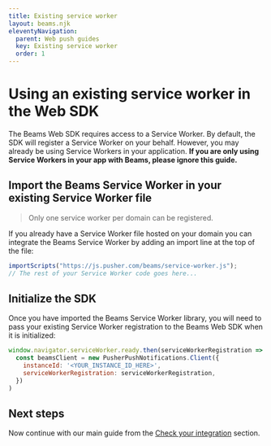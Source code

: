 ```yaml
---
title: Existing service worker
layout: beams.njk
eleventyNavigation:
  parent: Web push guides
  key: Existing service worker
  order: 1
---
```


# Using an existing service worker in the Web SDK

The Beams Web SDK requires access to a Service Worker. By default, the SDK will register a Service Worker on your behalf. However, you may already be using Service Workers in your application. **If you are only using Service Workers in your app with Beams, please ignore this guide.**

## Import the Beams Service Worker in your existing Service Worker file

> Only one service worker per domain can be registered.

If you already have a Service Worker file hosted on your domain you can integrate the Beams Service Worker by adding an import line at the top of the file:

```js
importScripts("https://js.pusher.com/beams/service-worker.js");
// The rest of your Service Worker code goes here...
```

## Initialize the SDK

Once you have imported the Beams Service Worker library, you will need to pass your existing Service Worker registration to the Beams Web SDK when it is initialized:

```js
window.navigator.serviceWorker.ready.then(serviceWorkerRegistration =>
  const beamsClient = new PusherPushNotifications.Client({
    instanceId: '<YOUR_INSTANCE_ID_HERE>',
    serviceWorkerRegistration: serviceWorkerRegistration,
  })
)
```

## Next steps

Now continue with our main guide from the [Check your integration](/docs/beams/getting-started/web/sdk-integration#check-your-integration) section.
